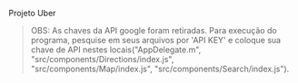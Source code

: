 Projeto Uber

> OBS: As chaves da API google foram retiradas. Para execução do programa, pesquise em seus arquivos por 'API KEY' e coloque sua  chave de API nestes locais("AppDelegate.m", "src/components/Directions/index.js", "src/components/Map/index.js",        "src/components/Search/index.js").
